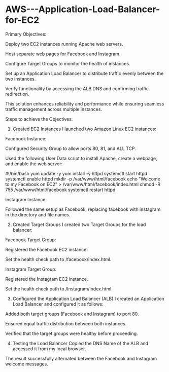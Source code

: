 # AWS---Application-Load-Balancer-for-EC2

Primary Objectives:

Deploy two EC2 instances running Apache web servers.

Host separate web pages for Facebook and Instagram.

Configure Target Groups to monitor the health of instances.

Set up an Application Load Balancer to distribute traffic evenly between the two instances.

Verify functionality by accessing the ALB DNS and confirming traffic redirection.

This solution enhances reliability and performance while ensuring seamless traffic management across multiple instances.

Steps to achieve the Objectives:

1. Created EC2 Instances
I launched two Amazon Linux EC2 instances:

Facebook Instance:

Configured Security Group to allow ports 80, 81, and ALL TCP.

Used the following User Data script to install Apache, create a webpage, and enable the web server:

#!/bin/bash
yum update -y
yum install -y httpd
systemctl start httpd
systemctl enable httpd
mkdir -p /var/www/html/facebook
echo "Welcome to my Facebook on EC2" > /var/www/html/facebook/index.html
chmod -R 755 /var/www/html/facebook
systemctl restart httpd

Instagram Instance:

Followed the same setup as Facebook, replacing facebook with instagram in the directory and file names.

2. Created Target Groups
I created two Target Groups for the load balancer:

Facebook Target Group:

Registered the Facebook EC2 instance.

Set the health check path to /facebook/index.html.

Instagram Target Group:

Registered the Instagram EC2 instance.

Set the health check path to /Instagram/index.html.

3. Configured the Application Load Balancer (ALB)
I created an Application Load Balancer and configured it as follows:

Added both target groups (Facebook and Instagram) to port 80.

Ensured equal traffic distribution between both instances.

Verified that the target groups were healthy before proceeding.

4. Testing the Load Balancer
Copied the DNS Name of the ALB and accessed it from my local browser.

The result successfully alternated between the Facebook and Instagram welcome messages.
